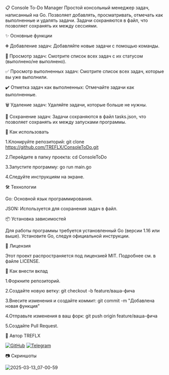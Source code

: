 📋 Console To-Do Manager
Простой консольный менеджер задач, написанный на Go. Позволяет добавлять, просматривать, отмечать как выполненные и удалять задачи. Задачи сохраняются в файл, что позволяет сохранять их между сессиями.

✨ Основные функции

➕ Добавление задач: Добавляйте новые задачи с помощью команды.

👀 Просмотр задач: Смотрите список всех задач с их статусом (выполнено/не выполнено).

✅ Просмотр выполненных задач: Смотрите список всех задач, которые вы уже выполнили.

✔️ Отметка задач как выполненных: Отмечайте задачи как выполненные.

🗑️ Удаление задач: Удаляйте задачи, которые больше не нужны.

💾 Сохранение задач: Задачи сохраняются в файл tasks.json, что позволяет сохранять их между запусками программы.

🚀 Как использовать

1.Клонируйте репозиторий:
git clone https://github.com/TREFLX/ConsoleToDo.git

2.Перейдите в папку проекта:
cd ConsoleToDo

3.Запустите программу:
go run main.go

4.Следуйте инструкциям на экране.

🛠️ Технологии

Go: Основной язык программирования.

JSON: Используется для сохранения задач в файл.

📦 Установка зависимостей

Для работы программы требуется установленный Go (версии 1.16 или выше). Установите Go, следуя официальной инструкции.

📜 Лицензия

Этот проект распространяется под лицензией MIT. Подробнее см. в файле LICENSE.

🤝 Как внести вклад

1.Форкните репозиторий.

2.Создайте новую ветку:
git checkout -b feature/ваша-фича

3.Внесите изменения и создайте коммит:
git commit -m "Добавлена новая функция"

4.Отправьте изменения в ваш форк:
git push origin feature/ваша-фича

5.Создайте Pull Request.

👤 Автор
TREFLX

[![GitHub](https://img.shields.io/badge/GitHub-TREFLX-blue?style=flat&logo=github)](https://github.com/TREFLX)
[![Telegram](https://img.shields.io/badge/Telegram-Treflx-blue?style=flat&logo=telegram)](https://t.me/Treflx)


📷 Скриншоты

![2025-03-13_07-00-59](https://github.com/user-attachments/assets/b25edf7b-10cb-4e4a-8e22-0129b8e5e660)
